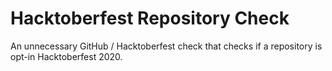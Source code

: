 # Hacktoberfest Repository Check
An unnecessary GitHub / Hacktoberfest check that checks if a repository is opt-in Hacktoberfest 2020.
